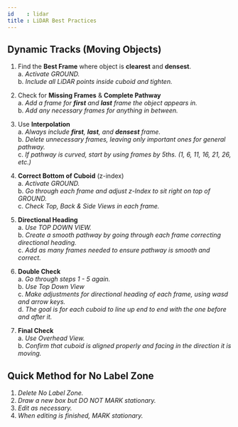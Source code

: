 ```yaml
---
id    : lidar
title : LiDAR Best Practices
---
```


## Dynamic Tracks (Moving Objects)
1. Find the **Best Frame** where object is **clearest** and **densest**.   
    a. *Activate GROUND.*  
    b. *Include all LiDAR points inside cuboid and tighten.*

2. Check for **Missing Frames** & **Complete Pathway**   
    a. *Add a frame for **first** and **last** frame the object appears in.*    
    b. *Add any necessary frames for anything in between.*  

3. Use **Interpolation**  
    a. *Always include **first**, **last**, and **densest** frame.*    
    b. *Delete unnecessary frames, leaving only important ones for general pathway.*   
    c. *If pathway is curved, start by using frames by 5ths. (1, 6, 11, 16, 21, 26, etc.)*   

4. **Correct Bottom of Cuboid** (z-index)  
    a. *Activate GROUND.*    
    b. *Go through each frame and adjust z-Index to sit right on top of GROUND.*  
    c. *Check Top, Back & Side Views in each frame.*

5. **Directional Heading**  
    a. *Use TOP DOWN VIEW.*  
    b. *Create a smooth pathway by going through each frame correcting directional heading.*  
    c. *Add as many frames needed to ensure pathway is smooth and correct.*  

6. **Double Check**   
    a. *Go through steps 1 - 5 again.*  
    b. *Use Top Down View*  
    c. *Make adjustments for directional heading of each frame, using wasd and arrow keys.*   
    d. *The goal is for each cuboid to line up end to end with the one before and after it.* 

7. **Final Check**  
    a. *Use Overhead View.*  
    b. *Confirm that cuboid is aligned properly and facing in the direction it is moving.*  

## Quick Method for No Label Zone
1. *Delete No Label Zone.* 
2. *Draw a new box but DO NOT MARK stationary.*  
3. *Edit as necessary.*  
4. *When editing is finished, MARK stationary.*  
